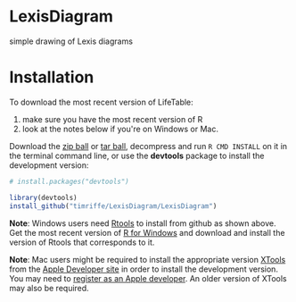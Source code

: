LexisDiagram
============

simple drawing of Lexis diagrams

Installation
============

To download the most recent version of LifeTable:

1. make sure you have the most recent version of R
2. look at the notes below if you're on Windows or Mac.

Download the [zip ball](https://github.com/timriffe/LexisDiagram/zipball/master) or [tar ball](https://github.com/timriffe/LexisDiagram/tarball/master), decompress and run `R CMD INSTALL` on it in the terminal command line, or use the **devtools** package to install the development version:

```r
# install.packages("devtools")

library(devtools)
install_github("timriffe/LexisDiagram/LexisDiagram")
```

**Note**: Windows users need [Rtools](http://cran.r-project.org/bin/windows/Rtools/) to install from github as shown above. Get the most recent version of [R for Windows](http://cran.r-project.org/bin/windows/base/) and download and install the version of Rtools that corresponds to it.

**Note**: Mac users might be required to install the appropriate version [XTools](https://developer.apple.com/xcode/) from the [Apple Developer site](https://developer.apple.com/) in order to install the development version.  You may need to [register as an Apple developer](https://developer.apple.com/programs/register/).  An older version of XTools may also be required.
